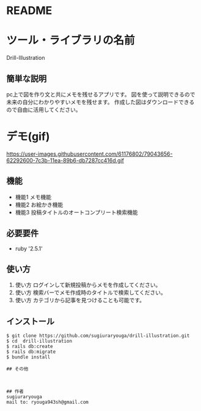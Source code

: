# README

# ツール・ライブラリの名前
 Drill-Illustration
 
## 簡単な説明
 pc上で図を作り文と共にメモを残せるアプリです。
 図を使って説明できるので未来の自分にわかりやすいメモを残せます。
 作成した図はダウンロードできるので自由に活用してください。

# デモ(gif)

https://user-images.githubusercontent.com/61176802/79043656-62292600-7c3b-11ea-89b6-db7287cc416d.gif
 
## 機能
 
- 機能1 メモ機能
- 機能2 お絵かき機能
- 機能3 投稿タイトルのオートコンプリート検索機能

## 必要要件
 
- ruby '2.5.1'


## 使い方
 
1. 使い方 ログインして新規投稿からメモを作成してください。
2. 使い方 検索バーでメモ作成時のタイトルで検索してください。
3. 使い方 カテゴリから記事を見つけることも可能です。
 
## インストール
 
```
$ git clone https://github.com/sugiuraryouga/drill-illustration.git
$ cd  drill-illustration
$ rails db:create
$ rails db:migrate
$ bundle install

## その他
 

 
## 作者
sugiuraryouga
mail to: ryouga943sh@gmail.com